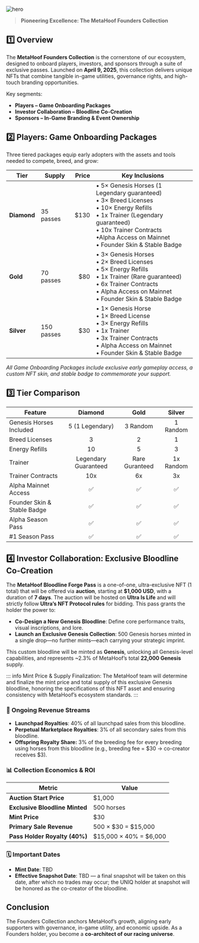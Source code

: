 ![hero](/img/banners/FOUNDERS.png)

> **Pioneering Excellence: The MetaHoof Founders Collection**

## 1️⃣ Overview

The **MetaHoof Founders Collection** is the cornerstone of our ecosystem, designed to onboard players, investors, and sponsors through a suite of exclusive passes. Launched on **April 9, 2025**, this collection delivers unique NFTs that combine tangible in-game utilities, governance rights, and high-touch branding opportunities.

Key segments:

- **Players – Game Onboarding Packages**
- **Investor Collaboration – Bloodline Co-Creation**
- **Sponsors – In-Game Branding & Event Ownership**

## 2️⃣ Players: Game Onboarding Packages

Three tiered packages equip early adopters with the assets and tools needed to compete, breed, and grow:

| Tier        | Supply     | Price | Key Inclusions                                                                                                                                                                                                                                          |
| ----------- | ---------- | ----: | ------------------------------------------------------------------------------------------------------------------------------------------------------------------------------------------------------------------------------------------------------- |
| **Diamond** | 35 passes  |  $130 | • 5× Genesis Horses (1 Legendary guaranteed)<br>• 3× Breed Licenses<br>• 10× Energy Refills<br>• 1x Trainer (Legendary guaranteed)<br>• 10x Trainer Contracts<br>•Alpha Access on Mainnet<br>• Founder Skin & Stable Badge
| **Gold**    | 70 passes  |   $80 | • 3× Genesis Horses<br>• 2× Breed Licenses<br>• 5× Energy Refills<br>• 1x Trainer (Rare guaranteed) <br>• 6x Trainer Contracts<br>• Alpha Access on Mainnet<br>• Founder Skin & Stable Badge
| **Silver**  | 150 passes |   $30 | • 1× Genesis Horse<br>• 1× Breed License<br>• 3× Energy Refills<br>• 1x Trainer<br>• 3x Trainer Contracts<br>• Alpha Access on Mainnet<br>• Founder Skin & Stable Badge

_All Game Onboarding Packages include exclusive early gameplay access, a custom NFT skin, and stable badge to commemorate your support._

## 3️⃣ Tier Comparison

| Feature                     |       Diamond        |      Gold      |   Silver    |
| --------------------------- | :------------------: | :------------: | :---------: |
| Genesis Horses Included     |   5 (1 Legendary)    |    3 Random    |  1 Random   |
| Breed Licenses              |          3           |       2        |      1      |
| Energy Refills              |          10          |       5        |      3      |
| Trainer                     | Legendary Guaranteed | Rare Guranteed | 1x Random   |
| Trainer Contracts           |         10x          |       6x       |     3x      |
| Alpha Mainnet Access        |          ✅          |       ✅       |     ✅      |
| Founder Skin & Stable Badge |          ✅          |       ✅       |     ✅      |
| Alpha Season Pass           |          ✅          |       ✅       |     ✅      |
| #1 Season Pass              |          ✅          |       ✅       |     ✅      |

## 4️⃣ Investor Collaboration: Exclusive Bloodline Co-Creation

The **MetaHoof Bloodline Forge Pass** is a one-of-one, ultra-exclusive NFT (1 total) that will be offered via **auction**, starting at **$1,000 USD**, with a duration of **7 days**. The auction will be hosted on **Ultra Is Life** and will strictly follow **Ultra’s NFT Protocol rules** for bidding. This pass grants the holder the power to:

- **Co-Design a New Genesis Bloodline**: Define core performance traits, visual inscriptions, and lore.
- **Launch an Exclusive Genesis Collection**: 500 Genesis horses minted in a single drop—no further mints—each carrying your strategic imprint.

This custom bloodline will be minted as **Genesis**, unlocking all Genesis-level capabilities, and represents ~2.3% of MetaHoof’s total **22,000 Genesis** supply.

::: info
Mint Price & Supply Finalization: The MetaHoof team will determine and finalize the mint price and total supply of this exclusive Genesis bloodline, honoring the specifications of this NFT asset and ensuring consistency with MetaHoof’s ecosystem standards.
:::

### 🔄 Ongoing Revenue Streams

- **Launchpad Royalties**: 40% of all launchpad sales from this bloodline.
- **Perpetual Marketplace Royalties**: 3% of all secondary sales from this bloodline.
- **Offspring Royalty Share:** 3% of the breeding fee for every breeding using horses from this bloodline (e.g., breeding fee = $30 → co-creator receives $3).

### 📊 Collection Economics & ROI

| Metric                         | Value                                  |
| ------------------------------ | -------------------------------------- |
| **Auction Start Price**        | $1,000                                 |
| **Exclusive Bloodline Minted** | 500 horses                             |
| **Mint Price**                 | $30                                    |
| **Primary Sale Revenue**       | 500 × $30 = $15,000                    |
| **Pass Holder Royalty (40%)**  | $15,000 × 40% = $6,000                 |

### 🗓 Important Dates

- **Mint Date**: TBD
- **Effective Snapshot Date**: TBD — a final snapshot will be taken on this date, after which no trades may occur; the UNIQ holder at snapshot will be honored as the co-creator of the bloodline.

## Conclusion

The Founders Collection anchors MetaHoof’s growth, aligning early supporters with governance, in-game utility, and economic upside. As a Founders holder, you become a **co-architect of our racing universe**.
